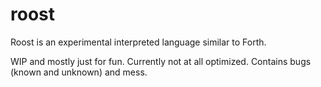 roost
=====

Roost is an experimental interpreted language similar to Forth.

WIP and mostly just for fun. Currently not at all optimized. Contains bugs (known and unknown) and mess.
